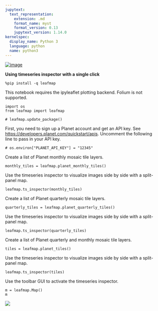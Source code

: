 ```yaml
---
jupytext:
  text_representation:
    extension: .md
    format_name: myst
    format_version: 0.13
    jupytext_version: 1.14.0
kernelspec:
  display_name: Python 3
  language: python
  name: python3
---
```


[![image](https://mybinder.org/badge_logo.svg)](https://gishub.org/leafmap-binder)

**Using timeseries inspector with a single click**


```{code-cell} ipython3
%pip install -q leafmap
```

This notebook requires the ipyleaflet plotting backend. Folium is not supported.

```{code-cell} ipython3
import os
from leafmap import leafmap
```

```{code-cell} ipython3
# leafmap.update_package()
```

First, you need to sign up a Planet account and get an API key. See https://developers.planet.com/quickstart/apis.
Uncomment the following line to pass in your API key.

```{code-cell} ipython3
# os.environ["PLANET_API_KEY"] = "12345"
```

Create a list of Planet monthly mosaic tile layers.

```{code-cell} ipython3
monthly_tiles = leafmap.planet_monthly_tiles()
```

Use the timeseries inspector to visualize images side by side with a split-panel map.

```{code-cell} ipython3
leafmap.ts_inspector(monthly_tiles)
```

Create a list of Planet quarterly mosaic tile layers.

```{code-cell} ipython3
quarterly_tiles = leafmap.planet_quarterly_tiles()
```

Use the timeseries inspector to visualize images side by side with a split-panel map.

```{code-cell} ipython3
leafmap.ts_inspector(quarterly_tiles)
```

Create a list of Planet quarterly and monthly mosaic tile layers.

```{code-cell} ipython3
tiles = leafmap.planet_tiles()
```

Use the timeseries inspector to visualize images side by side with a split-panel map.

```{code-cell} ipython3
leafmap.ts_inspector(tiles)
```

Use the toolbar GUI to activate the timeseries inspector.

```{code-cell} ipython3
m = leafmap.Map()
m
```

![](https://i.imgur.com/cEilgvb.gif)
